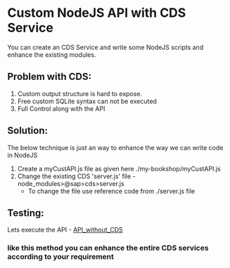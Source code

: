 # Custom NodeJS API with CDS Service
You can create an CDS Service and write some NodeJS scripts and enhance the existing modules.

## Problem with CDS:
1. Custom output structure is hard to expose.
2. Free custom SQLite syntax can not be executed
3. Full Control along with the API

## Solution:
The below technique is just an way to enhance the way we can write code in NodeJS
1. Create a myCustAPI.js file as given here ./my-bookshop/myCustAPI.js
2. Change the existing CDS 'server.js' file - node_modules>@sap>cds>server.js
   - To change the file use reference code from ./server.js file

## Testing:
Lets execute the API - [API_without_CDS](http://localhost:4004/API_without_CDS)

### like this method you can enhance the entire CDS services according to your requirement

